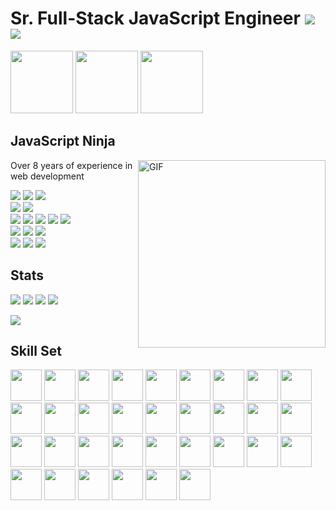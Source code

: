 # Sr. Full-Stack JavaScript Engineer ![](https://img.shields.io/badge/rating-4.6/5-green?style=for-the-badge) ![](https://img.shields.io/badge/profile_viewed-1.2k-green?style=for-the-badge)

<div>
<img src="https://simpleicons.org/icons/vuedotjs.svg" width="100"/>
<img src="https://simpleicons.org/icons/nodedotjs.svg" width="100"/>
<img src="https://simpleicons.org/icons/amazonaws.svg" width="100"/>
</div>

## JavaScript Ninja

<img align="right" alt="GIF" src="https://camo.githubusercontent.com/992babdffd8c74a1502de375fbdf7e4d54773242/68747470733a2f2f6d656469612e67697068792e636f6d2f6d656469612f53576f536b4e36447854737a71494b4571762f67697068792e676966" width="300" />

Over 8 years of experience in web development

<div>
<img src="https://img.shields.io/badge/JavaScript-green" />
<img src="https://img.shields.io/badge/TypeScript-blue" />
<img src="https://img.shields.io/badge/Python-blue" />
</div>

<div>
<img src="https://img.shields.io/badge/Vue-green" />
<img src="https://img.shields.io/badge/React-blue" />
</div>

<div>
<img src="https://img.shields.io/badge/Node-green" />
<img src="https://img.shields.io/badge/Express-green" />
<img src="https://img.shields.io/badge/Sails-green" />
<img src="https://img.shields.io/badge/Nest-blue" />
<img src="https://img.shields.io/badge/Django-grey" />
</div>

<div>
<img src="https://img.shields.io/badge/MongoDB-green" />
<img src="https://img.shields.io/badge/PostgreSQL-green" />
<img src="https://img.shields.io/badge/MySQL-green" />
</div>

<div>
<img src="https://img.shields.io/badge/AWS-green" />
<img src="https://img.shields.io/badge/GCP-blue" />
<img src="https://img.shields.io/badge/Azure-grey" />
</div>

## Stats

![](https://img.shields.io/badge/total_starts_earned-67-green?style=for-the-badge)
![](https://img.shields.io/badge/total_commits_/_2022-1.1k-green?style=for-the-badge)
![](https://img.shields.io/badge/total_prs-210-green?style=for-the-badge)
![](https://img.shields.io/badge/total_issues-67-green?style=for-the-badge)

![](https://github-readme-stats.vercel.app/api/top-langs/?username=smartdev0322&layout=compact&theme=gotham&count_private=true")

## Skill Set
<div>
  <img src="https://cdn.jsdelivr.net/gh/devicons/devicon/icons/javascript/javascript-original.svg" width="50"/>

  <img src="https://cdn.jsdelivr.net/gh/devicons/devicon/icons/typescript/typescript-original.svg" width="50"/>

  <img src="https://cdn.jsdelivr.net/gh/devicons/devicon/icons/nodejs/nodejs-original.svg" width="50"/>

  <img src="https://cdn.jsdelivr.net/gh/devicons/devicon/icons/express/express-original.svg" width="50"/>

  <img src="https://cdn.jsdelivr.net/gh/devicons/devicon/icons/nestjs/nestjs-plain.svg" width="50"/>

  <img src="https://cdn.jsdelivr.net/gh/devicons/devicon/icons/graphql/graphql-plain.svg" width="50"/>

  <img src="https://cdn.jsdelivr.net/gh/devicons/devicon/icons/css3/css3-original.svg" width="50"/>

  <img src="https://cdn.jsdelivr.net/gh/devicons/devicon/icons/html5/html5-original.svg" width="50"/>

  <img src="https://cdn.jsdelivr.net/gh/devicons/devicon/icons/sass/sass-original.svg" width="50"/>

  <img src="https://cdn.jsdelivr.net/gh/devicons/devicon/icons/jquery/jquery-original.svg" width="50"/>

  <img src="https://cdn.jsdelivr.net/gh/devicons/devicon/icons/bootstrap/bootstrap-original.svg" width="50"/>

  <img src="https://cdn.jsdelivr.net/gh/devicons/devicon/icons/materialui/materialui-original.svg" width="50"/>

  <img src="https://cdn.jsdelivr.net/gh/devicons/devicon/icons/tailwindcss/tailwindcss-plain.svg" width="50"/>

  <img src="https://cdn.jsdelivr.net/gh/devicons/devicon/icons/firebase/firebase-plain.svg" width="50"/>

  <img src="https://cdn.jsdelivr.net/gh/devicons/devicon/icons/d3js/d3js-original.svg" width="50"/>

  <img src="https://cdn.jsdelivr.net/gh/devicons/devicon/icons/mysql/mysql-original.svg" width="50"/>

  <img src="https://cdn.jsdelivr.net/gh/devicons/devicon/icons/postgresql/postgresql-original.svg" width="50"/>

  <img src="https://cdn.jsdelivr.net/gh/devicons/devicon/icons/mongodb/mongodb-original.svg" width="50"/>

  <img src="https://cdn.jsdelivr.net/gh/devicons/devicon/icons/sequelize/sequelize-original.svg" width="50"/>

  <img src="https://cdn.jsdelivr.net/gh/devicons/devicon/icons/sketch/sketch-original.svg" width="50"/>

  <img src="https://cdn.jsdelivr.net/gh/devicons/devicon/icons/apache/apache-original-wordmark.svg" width="50"/>

  <img src="https://cdn.jsdelivr.net/gh/devicons/devicon/icons/nginx/nginx-original.svg" width="50"/>

  <img src="https://cdn.jsdelivr.net/gh/devicons/devicon/icons/jest/jest-plain.svg" width="50"/>

  <img src="https://cdn.jsdelivr.net/gh/devicons/devicon/icons/jenkins/jenkins-line.svg" width="50"/>

  <img src="https://cdn.jsdelivr.net/gh/devicons/devicon/icons/socketio/socketio-original.svg" width="50"/>

  <img src="https://cdn.jsdelivr.net/gh/devicons/devicon/icons/docker/docker-original.svg" width="50"/>

  <img src="https://cdn.jsdelivr.net/gh/devicons/devicon/icons/heroku/heroku-original.svg" width="50"/>

  <img src="https://cdn.jsdelivr.net/gh/devicons/devicon/icons/kubernetes/kubernetes-plain.svg" width="50"/>

  <img src="https://cdn.jsdelivr.net/gh/devicons/devicon/icons/digitalocean/digitalocean-original.svg" width="50"/>

  <img src="https://cdn.jsdelivr.net/gh/devicons/devicon/icons/amazonwebservices/amazonwebservices-original.svg" width="50"/>

  <img src="https://cdn.jsdelivr.net/gh/devicons/devicon/icons/github/github-original.svg" width="50"/>

  <img src="https://cdn.jsdelivr.net/gh/devicons/devicon/icons/bitbucket/bitbucket-original.svg" width="50"/>

  <img src="https://cdn.jsdelivr.net/gh/devicons/devicon/icons/eslint/eslint-original.svg" width="50"/>
</div>
